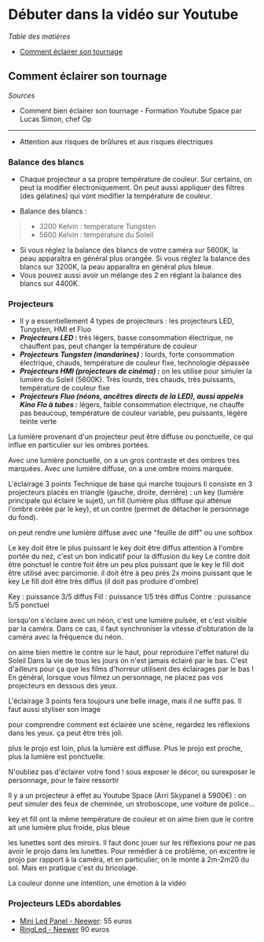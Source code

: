 # Débuter dans la vidéo sur Youtube

*Table des matières*
- [Comment éclairer son tournage](#Comment-éclairer-son-tournage)

## Comment éclairer son tournage

*Sources*
- Comment bien éclairer son tournage - Formation Youtube Space par Lucas Simon, chef Op

--- 

- Attention aux risques de brûlures et aux risques électriques

### Balance des blancs
- Chaque projecteur a sa propre température de couleur. Sur certains, on peut la modifier électroniquement. On peut aussi appliquer des filtres (des gélatines) qui vont modifier la température de couleur.

- Balance des blancs :
> * 3200 Kelvin : température Tungsten
> * 5600 Kelvin : température du Soleil

- Si vous réglez la balance des blancs de votre caméra sur 5600K, la peau apparaîtra en général plus orangée. Si vous réglez la balance des blancs sur 3200K, la peau apparaîtra en général plus bleue.
- Vous pouvez aussi avoir un mélange des 2 en réglant la balance des blancs sur 4400K.

### Projecteurs

- Il y a essentiellement 4 types de projecteurs : les projecteurs LED, Tungsten, HMI et Fluo
- ***Projecteurs LED :*** très légers, basse consommation électrique, ne chauffent pas, peut changer la température de couleur
- ***Projecteurs Tungsten (mandarines) :*** lourds, forte consommation électrique, chauds, température de couleur fixe, technologie dépassée
- ***Projecteurs HMI (projecteurs de cinéma) :*** on les utilise pour simuler la lumière du Soleil (5600K). Très lourds, très chauds, très puissants, température de couleur fixe
- ***Projecteurs Fluo (néons, ancêtres directs de la LED), aussi appelés Kino Flo à tubes :*** légers, faible consommation électrique, ne chauffe pas beaucoup, température de couleur variable, peu puissants, légère teinte verte

La lumière provenant d'un projecteur peut être diffuse ou ponctuelle, ce qui influe en particulier sur les ombres portées.

Avec une lumière ponctuelle, on a un gros contraste et des ombres très marquées.
Avec une lumière diffuse, on a une ombre moins marquée.

L'éclairage 3 points 
Technique de base qui marche toujours
Il consiste en 3 projecteurs placés en triangle (gauche, droite, derrière) : un key (lumière principale qui éclaire le sujet), un fill (lumière plus diffuse qui atténue l'ombre créée par le key), et un contre (permet de détacher le personnage du fond).

on peut rendre une lumière diffuse avec une "feuille de diff" ou une softbox

Le key doit être le plus puissant
le key doit être diffus
attention à l'ombre portée du nez, c'est un bon indicatif pour la diffusion du key
Le contre doit être ponctuel
le contre foit être un peu plus puissant que le key
le fill doit être utilisé avec parcimonie. il doit être à peu près 2x moins puissant que le key
Le fill doit être très diffus (il doit pas produire d'ombre)

Key : puissance 3/5 diffus
Fill : puissance 1/5 très diffus
Contre : puissance 5/5 ponctuel

lorsqu'on s'éclaire avec un néon, c'est une lumière pulsée, et c'est visible par la caméra. Dans ce cas, il faut synchroniser la vitesse d'obturation de la caméra avec la fréquence du néon. 

on aime bien mettre le contre sur le haut, pour reproduire l'effet naturel du Soleil
Dans la vie de tous les jours on n'est jamais éclairé par le bas. C'est d'ailleurs pour ça que les films d'horreur utilisent des éclairages par le bas !
En général, lorsque vous filmez un personnage, ne placez pas vos projecteurs  en dessous des yeux.

L'éclairage 3 points fera toujours une belle image, mais il ne suffit pas. Il faut aussi styliser son image

pour comprendre comment est éclairée une scène, regardez les réflexions dans les yeux. ça peut être très joli.

plus le projo est loin, plus la lumière est diffuse. Plus le projo est proche, plus la lumière est ponctuelle.

N'oubliez pas d'éclairer votre fond !
sous exposer le décor, ou surexposer le personnage, pour le faire ressortir

Il y a un projecteur à effet au Youtube Space (Arri Skypanel à 5900€) : on peut simuler des feux de cheminée, un stroboscope, une voiture de police...

key et fill ont la même température de couleur
et on aime bien que le contre ait une lumière plus froide, plus bleue

les lunettes sont des miroirs. Il faut donc jouer sur les réflexions pour ne pas avoir le projo dans les lunettes. Pour remédier à ce problème, on excentre le projo par rapport à la caméra, et en particulier, on le monte à 2m-2m20 du sol. Mais en pratique c'est du bricolage.

La couleur donne une intention, une émotion à la vidéo

### Projecteurs LEDs abordables
- [Mini Led Panel - Neewer](https://www.amazon.fr/Neewer-Photographie-R%C3%A9glables-Puissance-d%C3%89clairage/dp/B00OIVKALG/ref=asc_df_B00OIVKALG/?tag=googshopfr-21&linkCode=df0&hvadid=90669266932&hvpos=&hvnetw=g&hvrand=17262272202228023480&hvpone=&hvptwo=&hvqmt=&hvdev=c&hvdvcmdl=&hvlocint=&hvlocphy=9040869&hvtargid=pla-220287301252&psc=1): 55 euros
- [RingLed - Neewer](https://www.amazon.fr/Neewer-Lumineux-Porte-Smartphone-Maquillage-Portrait/dp/B07F252MH2/ref=sr_1_5?__mk_fr_FR=%C3%85M%C3%85%C5%BD%C3%95%C3%91&dchild=1&keywords=ring+led+neewer&qid=1595864512&s=electronics&sr=1-5) 90 euros
